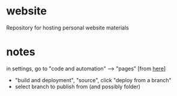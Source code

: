 # website
Repository for hosting personal website materials

# notes
in settings, go to "code and automation" --> "pages" [from [here](https://docs.github.com/en/pages/getting-started-with-github-pages/configuring-a-publishing-source-for-your-github-pages-site)]
- "build and deployment", "source", click "deploy from a branch"
- select branch to publish from (and possibly folder)
